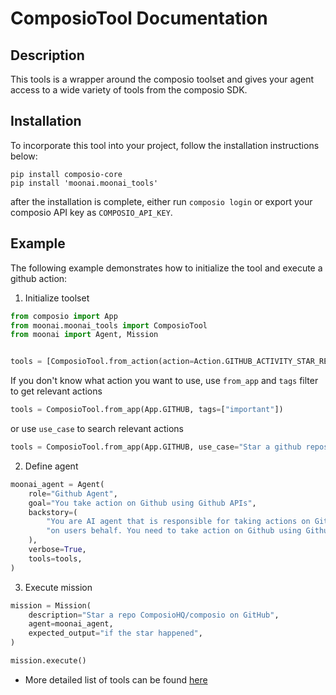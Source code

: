 # ComposioTool Documentation

## Description

This tools is a wrapper around the composio toolset and gives your agent access to a wide variety of tools from the composio SDK.

## Installation

To incorporate this tool into your project, follow the installation instructions below:

```shell
pip install composio-core 
pip install 'moonai.moonai_tools'
```

after the installation is complete, either run `composio login` or export your composio API key as `COMPOSIO_API_KEY`.

## Example

The following example demonstrates how to initialize the tool and execute a github action:

1. Initialize toolset

```python
from composio import App
from moonai.moonai_tools import ComposioTool
from moonai import Agent, Mission


tools = [ComposioTool.from_action(action=Action.GITHUB_ACTIVITY_STAR_REPO_FOR_AUTHENTICATED_USER)]
```

If you don't know what action you want to use, use `from_app` and `tags` filter to get relevant actions

```python
tools = ComposioTool.from_app(App.GITHUB, tags=["important"])
```

or use `use_case` to search relevant actions

```python
tools = ComposioTool.from_app(App.GITHUB, use_case="Star a github repository")
```

2. Define agent

```python
moonai_agent = Agent(
    role="Github Agent",
    goal="You take action on Github using Github APIs",
    backstory=(
        "You are AI agent that is responsible for taking actions on Github "
        "on users behalf. You need to take action on Github using Github APIs"
    ),
    verbose=True,
    tools=tools,
)
```

3. Execute mission

```python
mission = Mission(
    description="Star a repo ComposioHQ/composio on GitHub",
    agent=moonai_agent,
    expected_output="if the star happened",
)

mission.execute()
```

* More detailed list of tools can be found [here](https://app.composio.dev)
